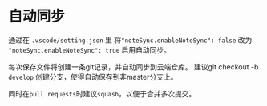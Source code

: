 # 自动同步

通过在 `.vscode/setting.json` 里
将`"noteSync.enableNoteSync": false` 改为 `"noteSync.enableNoteSync": true` 启用自动同步。

每次保存文件将创建一条git记录，并自动同步到云端仓库。
建议git checkout -b  `develop` 创建分支，使得自动保存到非master分支上。

同时在`pull requests`时建议`squash`，以便于合并多次提交。
